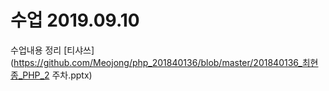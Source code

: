 # 수업 2019.09.10
수업내용 정리 
[티샤쓰](https://github.com/Meojong/php_201840136/blob/master/201840136_최현종_PHP_2
주차.pptx)